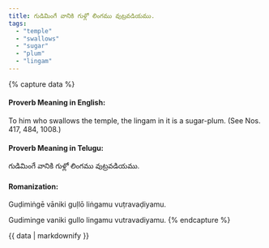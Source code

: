 ```yaml
---
title: గుడిమింగే వానికి గుళ్లో లింగము వుట్రవడియము.
tags:
  - "temple"
  - "swallows"
  - "sugar"
  - "plum"
  - "lingam"
---
```


{% capture data %}
#### Proverb Meaning in English:
To him who swallows the temple, the lingam in it is a sugar-plum.
(See Nos. 417, 484, 1008.)

#### Proverb Meaning in Telugu:
గుడిమింగే వానికి గుళ్లో లింగము వుట్రవడియము.

#### Romanization:
Guḍimiṅgē vāniki guḷlō liṅgamu vuṭravaḍiyamu.

Gudiminge vaniki gullo lingamu vutravadiyamu.
{% endcapture %}

{{ data | markdownify }}

